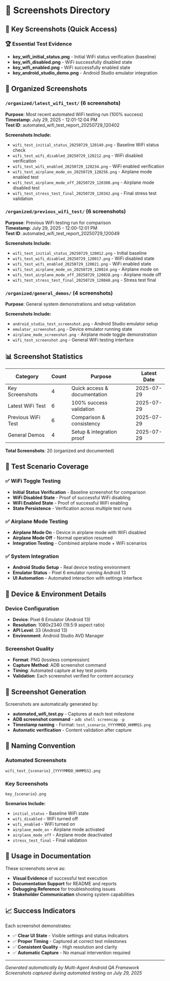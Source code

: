 # 📸 Screenshots Directory

## 🎯 Key Screenshots (Quick Access)

### 🏆 Essential Test Evidence
- **key_wifi_initial_status.png** - Initial WiFi status verification (baseline)
- **key_wifi_disabled.png** - WiFi successfully disabled state
- **key_wifi_enabled.png** - WiFi successfully enabled state  
- **key_android_studio_demo.png** - Android Studio emulator integration

## 📁 Organized Screenshots

### `/organized/latest_wifi_test/` (6 screenshots)
**Purpose**: Most recent automated WiFi testing run (100% success)  
**Timestamp**: July 29, 2025 - 12:01-12:04 PM  
**Test ID**: automated_wifi_test_report_20250729_120402

**Screenshots Include:**
- `wifi_test_initial_status_20250729_120149.png` - Baseline WiFi status check
- `wifi_test_wifi_disabled_20250729_120212.png` - WiFi disabled verification
- `wifi_test_wifi_enabled_20250729_120234.png` - WiFi enabled verification
- `wifi_test_airplane_mode_on_20250729_120256.png` - Airplane mode enabled test
- `wifi_test_airplane_mode_off_20250729_120300.png` - Airplane mode disabled test
- `wifi_test_stress_test_final_20250729_120342.png` - Final stress test validation

### `/organized/previous_wifi_test/` (6 screenshots)
**Purpose**: Previous WiFi testing run for comparison  
**Timestamp**: July 29, 2025 - 12:00-12:01 PM  
**Test ID**: automated_wifi_test_report_20250729_120049

**Screenshots Include:**
- `wifi_test_initial_status_20250729_120012.png` - Initial baseline
- `wifi_test_wifi_disabled_20250729_120017.png` - WiFi disabled state
- `wifi_test_wifi_enabled_20250729_120021.png` - WiFi enabled state
- `wifi_test_airplane_mode_on_20250729_120024.png` - Airplane mode on
- `wifi_test_airplane_mode_off_20250729_120028.png` - Airplane mode off
- `wifi_test_stress_test_final_20250729_120048.png` - Stress test final

### `/organized/general_demos/` (4 screenshots)
**Purpose**: General system demonstrations and setup validation

**Screenshots Include:**
- `android_studio_test_screenshot.png` - Android Studio emulator setup
- `emulator_screenshot.png` - Device emulator running state
- `airplane_mode_screenshot.png` - Airplane mode toggle demonstration
- `wifi_test_screenshot.png` - General WiFi testing interface

## 📊 Screenshot Statistics

| Category | Count | Purpose | Latest Date |
|----------|-------|---------|-------------|
| Key Screenshots | 4 | Quick access & documentation | 2025-07-29 |
| Latest WiFi Test | 6 | 100% success validation | 2025-07-29 |
| Previous WiFi Test | 6 | Comparison & consistency | 2025-07-29 |
| General Demos | 4 | Setup & integration proof | 2025-07-29 |

**Total Screenshots**: 20 (organized and documented)

## 🎯 Test Scenario Coverage

### ✅ WiFi Toggle Testing
- **Initial Status Verification** - Baseline screenshot for comparison
- **WiFi Disabled State** - Proof of successful WiFi disabling
- **WiFi Enabled State** - Proof of successful WiFi enabling  
- **State Persistence** - Verification across multiple test runs

### ✅ Airplane Mode Testing  
- **Airplane Mode On** - Device in airplane mode with WiFi disabled
- **Airplane Mode Off** - Normal operation resumed
- **Integration Testing** - Combined airplane mode + WiFi scenarios

### ✅ System Integration
- **Android Studio Setup** - Real device testing environment
- **Emulator Status** - Pixel 6 emulator running Android 13
- **UI Automation** - Automated interaction with settings interface

## 📱 Device & Environment Details

### Device Configuration
- **Device**: Pixel 6 Emulator (Android 13)
- **Resolution**: 1080x2340 (19.5:9 aspect ratio)
- **API Level**: 33 (Android 13)
- **Environment**: Android Studio AVD Manager

### Screenshot Quality
- **Format**: PNG (lossless compression)
- **Capture Method**: ADB screenshot command
- **Timing**: Automated capture at key test points
- **Validation**: Each screenshot verified for content accuracy

## 🔧 Screenshot Generation

Screenshots are automatically generated by:
- **automated_wifi_test.py** - Captures at each test milestone
- **ADB screenshot command** - `adb shell screencap -p`
- **Timestamp naming** - Format: `test_scenario_YYYYMMDD_HHMMSS.png`
- **Automatic verification** - Content validation after capture

## 📝 Naming Convention

### Automated Screenshots
```
wifi_test_{scenario}_{YYYYMMDD_HHMMSS}.png
```

### Key Screenshots  
```
key_{scenario}.png
```

**Scenarios Include:**
- `initial_status` - Baseline WiFi state
- `wifi_disabled` - WiFi turned off
- `wifi_enabled` - WiFi turned on
- `airplane_mode_on` - Airplane mode activated
- `airplane_mode_off` - Airplane mode deactivated
- `stress_test_final` - Final validation

## 🚀 Usage in Documentation

These screenshots serve as:
- **Visual Evidence** of successful test execution
- **Documentation Support** for README and reports
- **Debugging Reference** for troubleshooting issues
- **Stakeholder Communication** showing system capabilities

## 📈 Success Indicators

Each screenshot demonstrates:
- ✅ **Clear UI State** - Visible settings and status indicators
- ✅ **Proper Timing** - Captured at correct test milestones  
- ✅ **Consistent Quality** - High resolution and clarity
- ✅ **Automatic Capture** - No manual intervention required

---

*Generated automatically by Multi-Agent Android QA Framework*  
*Screenshots captured during automated testing on July 29, 2025*
